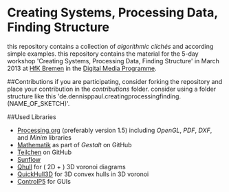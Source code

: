 Creating Systems, Processing Data, Finding Structure
====================================================

this repository contains a collection of _algorithmic clichés_ and according simple examples. this repository contains the material for the 5-day workshop 'Creating Systems, Processing Data, Finding Structure' in March 2013 at [HfK Bremen](http://www.hfk-bremen.de/) in the [Digital Media Programme](http://digitalemedien-bremen.de/).

##Contributions
if you are participating, consider forking the repository and place your contribution in the _contributions_ folder. consider using a folder structure like this 'de.dennisppaul.creatingprocessingfinding.(NAME_OF_SKETCH)'.

##Used Libraries
* [Processing.org](http://www.processing.org/) (preferably version 1.5) including _OpenGL_, _PDF_, _DXF_, and _Minim_ libraries
* [Mathematik](https://github.com/TheProduct/Gestalt) as part of _Gestalt_ on GitHub
* [Teilchen](https://github.com/d3p/teilchen) on GitHub
* [Sunflow](http://sunflow.sourceforge.net/)
* [Qhull](http://www.qhull.org/) for ( 2D + ) 3D voronoi diagrams
* [QuickHull3D](http://www.cs.ubc.ca/~lloyd/java/quickhull3d.html) for 3D convex hulls in 3D voronoi
* [ControlP5](http://www.sojamo.de/libraries/controlP5/) for GUIs
